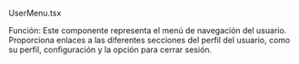 UserMenu.tsx

Función: Este componente representa el menú de navegación del usuario. Proporciona enlaces a las diferentes secciones del perfil del usuario, como su perfil, configuración y la opción para cerrar sesión.

